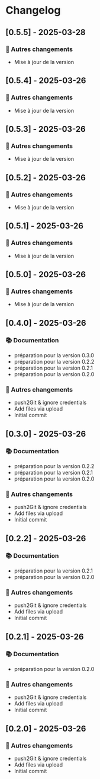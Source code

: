 # Changelog

## [0.5.5] - 2025-03-28

### 🔄 Autres changements

- Mise à jour de la version



## [0.5.4] - 2025-03-26

### 🔄 Autres changements

- Mise à jour de la version



## [0.5.3] - 2025-03-26

### 🔄 Autres changements

- Mise à jour de la version



## [0.5.2] - 2025-03-26

### 🔄 Autres changements

- Mise à jour de la version



## [0.5.1] - 2025-03-26

### 🔄 Autres changements

- Mise à jour de la version



## [0.5.0] - 2025-03-26

### 🔄 Autres changements

- Mise à jour de la version



## [0.4.0] - 2025-03-26

### 📚 Documentation

- préparation pour la version 0.3.0
- préparation pour la version 0.2.2
- préparation pour la version 0.2.1
- préparation pour la version 0.2.0

### 🔄 Autres changements

- push2Git & ignore credentials
- Add files via upload
- Initial commit



## [0.3.0] - 2025-03-26

### 📚 Documentation

- préparation pour la version 0.2.2
- préparation pour la version 0.2.1
- préparation pour la version 0.2.0

### 🔄 Autres changements

- push2Git & ignore credentials
- Add files via upload
- Initial commit



## [0.2.2] - 2025-03-26

### 📚 Documentation

- préparation pour la version 0.2.1
- préparation pour la version 0.2.0

### 🔄 Autres changements

- push2Git & ignore credentials
- Add files via upload
- Initial commit



## [0.2.1] - 2025-03-26

### 📚 Documentation

- préparation pour la version 0.2.0

### 🔄 Autres changements

- push2Git & ignore credentials
- Add files via upload
- Initial commit



## [0.2.0] - 2025-03-26

### 🔄 Autres changements

- push2Git & ignore credentials
- Add files via upload
- Initial commit



